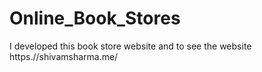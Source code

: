 # Online_Book_Stores
I developed this book store website and to see the website https.//shivamsharma.me/
